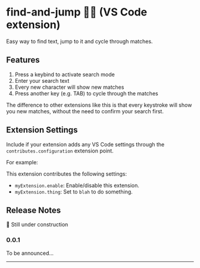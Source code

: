 # find-and-jump 🔎🦘 (VS Code extension)

Easy way to find text, jump to it and cycle through matches.

## Features

1. Press a keybind to activate search mode
2. Enter your search text
3. Every new character will show new matches
4. Press another key (e.g. TAB) to cycle through the matches

The difference to other extensions like this is that every keystroke will show you new matches, without the need to confirm your search first.

<!-- \!\[feature X\]\(images/feature-x.png\) -->

## Extension Settings

Include if your extension adds any VS Code settings through the `contributes.configuration` extension point.

For example:

This extension contributes the following settings:

- `myExtension.enable`: Enable/disable this extension.
- `myExtension.thing`: Set to `blah` to do something.

## Release Notes

🚧 Still under construction

### 0.0.1

To be announced...

---
